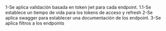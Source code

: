 1-Se aplica validación basada en token jwt para cada endpoint.
1.1-Se establece un tiempo de vida para los tokens de acceso y refresh
2-Se aplica swagger para establecer una documentación de los endpoint.
3-Se aplica filtros a los endpoints